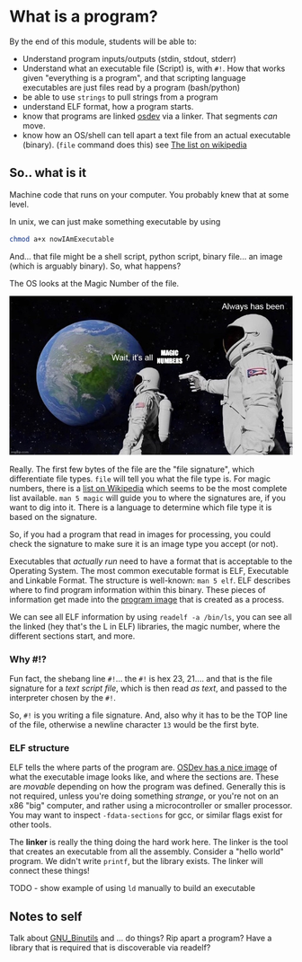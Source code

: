 What is a program?
==================

By the end of this module, students will be able to:

* Understand program inputs/outputs (stdin, stdout, stderr)
* Understand what an executable file (Script) is, with `#!`.
  How that works given "everything is a program", and that
  scripting language executables are just files read by
  a program (bash/python)
* be able to use `strings` to pull strings from a program
* understand ELF format, how a program starts.
* know that programs are linked [osdev](https://wiki.osdev.org/Linker_Scripts)
  via a linker. That segments _can_ move.
* know how an OS/shell can tell apart a text file from an
  actual executable (binary). (`file` command does this)
  see [The list on wikipedia](https://en.wikipedia.org/wiki/List_of_file_signatures)

So.. what is it
---------------

Machine code that runs on your computer. You probably knew that at some level.

In unix, we can just make something executable by using

```sh
chmod a+x nowIAmExecutable
```

And... that file might be a shell script, python script, binary file...
an image (which is arguably binary). So, what happens?

The OS looks at the Magic Number of the file.

![Magic numbers be like](./images/wait.jpg)

Really. The first few bytes of the file are the "file signature", which
differentiate file types. `file` will tell you what the file type is.
For magic numbers, there is a
[list on Wikipedia](https://en.wikipedia.org/wiki/List_of_file_signatures)
which seems to be the most complete list available. `man 5 magic` will guide
you to where the signatures are, if you want to dig into it. There is a
language to determine which file type it is based on the signature.

So, if you had a program that read in images for processing, you could check
the signature to make sure it is an image type you accept (or not).

Executables that *actually run* need to have a format that is acceptable to
the Operating System. The most common executable format is ELF, Executable and
Linkable Format.
The structure is well-known: `man 5 elf`. ELF describes where to find program
information within this binary. These pieces of information get made into the
[program image](https://pages.cs.wisc.edu/~remzi/OSTEP/vm-segmentation.pdf)
that is created as a process.

We can see all ELF information by using `readelf -a /bin/ls`, you can see all
the linked (hey that's the L in ELF) libraries, the magic number, where the
different sections start, and more.

### Why #!?

Fun fact, the shebang line `#!`... the `#!` is hex 23, 21.... and that is the
file signature for a *text script file*, which is then read *as text*, and
passed to the interpreter chosen by the `#!`.

So, `#!` is you writing a file signature. And, also why it has to be the
TOP line of the file, otherwise a newline character `13` would be the first
byte.

### ELF structure

ELF tells the where parts of the program are.
[OSDev has a nice image](https://wiki.osdev.org/ELF) of what the executable
image looks like, and where the sections are. These are *movable* depending on
how the program was defined. Generally this is not required, unless you're
doing something *strange*, or you're not on an x86 "big" computer, and rather
using a microcontroller or smaller processor. You may want to inspect
`-fdata-sections` for gcc, or similar flags exist for other tools.

The **linker** is really the thing doing the hard work here. The linker is the
tool that creates an executable from all the assembly. Consider a
"hello world" program. We didn't write `printf`, but the library exists.
The linker will connect these things!

TODO - show example of using `ld` manually to build an executable

Notes to self
--------------

Talk about [GNU_Binutils](https://en.wikipedia.org/wiki/GNU_Binutils) and
... do things? Rip apart a program? Have a library that is required that
is discoverable via readelf?
